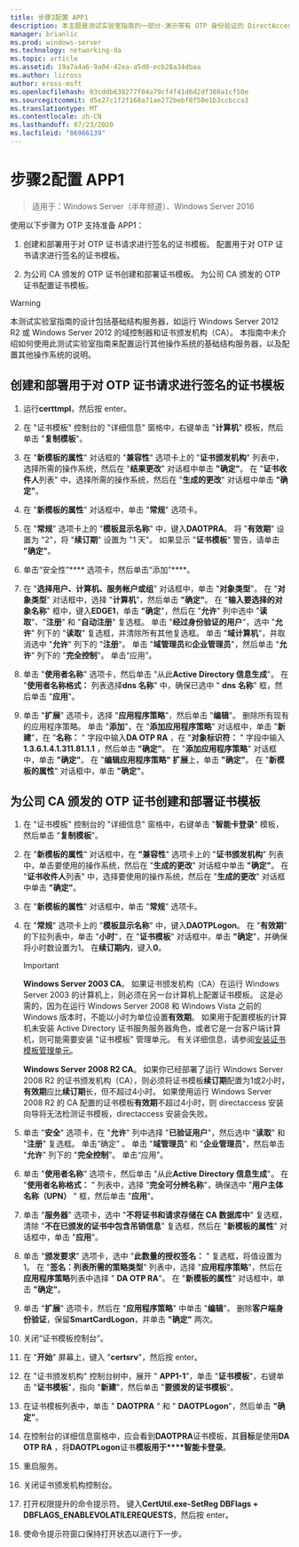 ```yaml
---
title: 步骤2配置 APP1
description: 本主题是测试实验室指南的一部分-演示带有 OTP 身份验证的 DirectAccess 和用于 Windows Server 2016 的 RSA SecurID
manager: brianlic
ms.prod: windows-server
ms.technology: networking-da
ms.topic: article
ms.assetid: 19a7a4a6-9a04-42ea-a5d0-ecb28a34dbaa
ms.author: lizross
author: eross-msft
ms.openlocfilehash: 03cddb638277f04a79cf4f41d6d2df308a1cf50e
ms.sourcegitcommit: d5e27c1f2f168a71ae272bebf8f50e1b3ccbcca3
ms.translationtype: MT
ms.contentlocale: zh-CN
ms.lasthandoff: 07/23/2020
ms.locfileid: "86966139"
---
```

# <a name="step-2-configure-app1"></a>步骤2配置 APP1

>适用于：Windows Server（半年频道）、Windows Server 2016

使用以下步骤为 OTP 支持准备 APP1：  
  
1. 创建和部署用于对 OTP 证书请求进行签名的证书模板。 配置用于对 OTP 证书请求进行签名的证书模板。  
  
2. 为公司 CA 颁发的 OTP 证书创建和部署证书模板。 为公司 CA 颁发的 OTP 证书配置证书模板。  
  
> [!WARNING]  
> 本测试实验室指南的设计包括基础结构服务器，如运行 Windows Server 2012 R2 或 Windows Server 2012 的域控制器和证书颁发机构（CA）。 本指南中未介绍如何使用此测试实验室指南来配置运行其他操作系统的基础结构服务器，以及配置其他操作系统的说明。  
  
## <a name="to-create-and-deploy-a-certificate-template-used-to-sign-otp-certificate-requests"></a><a name="DAOTPRA"></a>创建和部署用于对 OTP 证书请求进行签名的证书模板  
  
1.  运行**certtmpl**，然后按 enter。  
  
2.  在 "证书模板" 控制台的 "详细信息" 窗格中，右键单击 "**计算机**" 模板，然后单击 "**复制模板**"。  
  
3.  在 "**新模板的属性**" 对话框的 "**兼容性**" 选项卡上的 "**证书颁发机构**" 列表中，选择所需的操作系统，然后在 "**结果更改**" 对话框中单击 **"确定"**。 在 "**证书收件人**列表" 中，选择所需的操作系统，然后在 "**生成的更改**" 对话框中单击 **"确定"**。  
  
4.  在 "**新模板的属性**" 对话框中，单击 "**常规**" 选项卡。  
  
5.  在 "**常规**" 选项卡上的 "**模板显示名称**" 中，键入**DAOTPRA**。 将 "**有效期**" 设置为 "2"，将 "**续订期**" 设置为 "1 天"。 如果显示 "**证书模板**" 警告，请单击 **"确定"**。  
  
6.  单击“安全性”**** 选项卡，然后单击“添加”****。  
  
7.  在 "**选择用户、计算机、服务帐户或组**" 对话框中，单击 "**对象类型**"。 在 "**对象类型**" 对话框中，选择 "**计算机**"，然后单击 **"确定"**。 在 "**输入要选择的对象名称**" 框中，键入**EDGE1**，单击 **"确定**"，然后在 "**允许**" 列中选中 "**读取**"、"**注册**" 和 "**自动注册**" 复选框。 单击 "**经过身份验证的用户**"，选中 "**允许**" 列下的 "**读取**" 复选框，并清除所有其他复选框。 单击 "**域计算机**"，并取消选中 "**允许**" 列下的 "**注册**"。 单击 "**域管理员**和**企业管理员**"，然后单击 "**允许**" 列下的 "**完全控制**"。 单击“应用”。  
  
8.  单击 "**使用者名称**" 选项卡，然后单击 "从此**Active Directory 信息生成**"。 在 "**使用者名称格式：** 列表选择**dns 名称**" 中，确保已选中 " **dns 名称**" 框，然后单击 "**应用**"。  
  
9. 单击 "**扩展**" 选项卡，选择 "**应用程序策略**"，然后单击 "**编辑**"。 删除所有现有的应用程序策略。 单击 "**添加**"，在 "**添加应用程序策略**" 对话框中，单击 "**新建**"，在 "**名称：** " 字段中输入**DA OTP RA** ，在 "**对象标识符：** " 字段中输入**1.3.6.1.4.1.311.81.1.1** ，然后单击 **"确定"**。 在 "**添加应用程序策略**" 对话框中，单击 **"确定"**。 在 "**编辑应用程序策略" 扩展**上，单击 **"确定"**。 在 "**新模板的属性**" 对话框中，单击 **"确定"**。  
  
## <a name="to-create-and-deploy-a-certificate-template-for-otp-certificates-issued-by-the-corporate-ca"></a><a name="DAOTPLogon"></a>为公司 CA 颁发的 OTP 证书创建和部署证书模板  
  
1.  在 "证书模板" 控制台的 "详细信息" 窗格中，右键单击 "**智能卡登录**" 模板，然后单击 "**复制模板**"。  
  
2.  在 "**新模板的属性**" 对话框中，在 **"兼容性**" 选项卡上的 "**证书颁发机构**" 列表中，单击要使用的操作系统，然后在 "**生成的更改**" 对话框中单击 **"确定"**。 在 "**证书收件人**列表" 中，选择要使用的操作系统，然后在 "**生成的更改**" 对话框中单击 **"确定"**。  
  
3.  在 "**新模板的属性**" 对话框中，单击 "**常规**" 选项卡。  
  
4.  在 "**常规**" 选项卡上的 "**模板显示名称**" 中，键入**DAOTPLogon**。 在 "**有效期**" 的下拉列表中，单击 "**小时**"，在 "**证书模板**" 对话框中，单击 **"确定**"，并确保将小时数设置为1。 在**续订期内**，键入**0**。  
  
    > [!IMPORTANT]  
    > **Windows Server 2003 CA**。 如果证书颁发机构（CA）在运行 Windows Server 2003 的计算机上，则必须在另一台计算机上配置证书模板。 这是必需的，因为在运行 Windows Server 2008 和 Windows Vista 之前的 Windows 版本时，不能以小时为单位设置**有效期**。 如果用于配置模板的计算机未安装 Active Directory 证书服务服务器角色，或者它是一台客户端计算机，则可能需要安装 "证书模板" 管理单元。 有关详细信息，请参阅[安装证书模板管理单元](/previous-versions/windows/it-pro/windows-server-2008-R2-and-2008/cc732445(v=ws.11))。  
    >   
    > **Windows Server 2008 R2 CA**。 如果你已经部署了运行 Windows Server 2008 R2 的证书颁发机构（CA），则必须将证书模板**续订期**配置为1或2小时，**有效期**应比**续订期**长，但不超过4小时。 如果使用运行 Windows Server 2008 R2 的 CA 配置的证书模板**有效期**不超过4小时，则 directaccess 安装向导将无法检测证书模板，directaccess 安装会失败。  
  
5.  单击 "**安全**" 选项卡，在 "**允许**" 列中选择 "**已验证用户**"，然后选中 "**读取**" 和 "**注册**" 复选框。 单击“确定”  。 单击 "**域管理员**" 和 "**企业管理员**"，然后单击 "**允许**" 列下的 "**完全控制**"。 单击“应用”。  
  
6.  单击 "**使用者名称**" 选项卡，然后单击 "从此**Active Directory 信息生成**"。 在 "**使用者名称格式：** " 列表中，选择 "**完全可分辨名称**"，确保选中 "**用户主体名称（UPN）** " 框，然后单击 "**应用**"。  
  
7.  单击 "**服务器**" 选项卡，选中 "**不将证书和请求存储在 CA 数据库中**" 复选框，清除 "**不在已颁发的证书中包含吊销信息**" 复选框，然后在 "**新模板的属性**" 对话框中，单击 "**应用**"。  
  
8.  单击 "**颁发要求**" 选项卡，选中 "**此数量的授权签名：** " 复选框，将值设置为1。 在 "**签名：列表所需的策略类型**" 列表中，选择 "**应用程序策略**"，然后在**应用程序策略**列表中选择 " **DA OTP RA**"。 在 "**新模板的属性**" 对话框中，单击 **"确定"**。  
  
9. 单击 "**扩展**" 选项卡，然后在 "**应用程序策略**" 中单击 "**编辑**"。 删除**客户端身份验证**，保留**SmartCardLogon**，并单击 **"确定"** 两次。  
  
10. 关闭“证书模板控制台”。  
  
11. 在 "**开始**" 屏幕上，键入 "**certsrv**"，然后按 enter。  
  
12. 在 "证书颁发机构" 控制台树中，展开 " **APP1-1**"，单击 "**证书模板**"，右键单击 "**证书模板**"，指向 "**新建**"，然后单击 "**要颁发的证书模板**"。  
  
13. 在证书模板列表中，单击 " **DAOTPRA** " 和 " **DAOTPLogon**"，然后单击 **"确定"**。  
  
14. 在控制台的详细信息窗格中，应会看到**DAOTPRA**证书模板，其**目标**是使用**DA OTP RA** ，将**DAOTPLogon**证书**模板用于****智能卡登录**。  
  
15. 重启服务。  
  
16. 关闭证书颁发机构控制台。  
  
17. 打开权限提升的命令提示符。 键入**CertUtil.exe-SetReg DBFlags + DBFLAGS_ENABLEVOLATILEREQUESTS**，然后按 enter。  
  
18. 使命令提示符窗口保持打开状态以进行下一步。  
  
